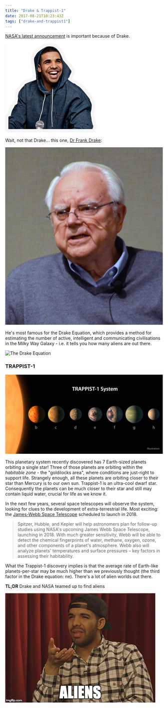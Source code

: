 ```yaml
---
title: "Drake & Trappist-1"
date: 2017-08-21T10:23:43Z
tags: ["drake-and-trappist1"]
---
```


[NASA's latest announcement](https://www.nasa.gov/press-release/nasa-telescope-reveals-largest-batch-of-earth-size-habitable-zone-planets-around) is important because of Drake.

![drake-email-smile1](/images/drake/drake-email-smile1.png)

Wait, not that Drake... this one, [Dr Frank Drake](https://en.wikipedia.org/wiki/Drake_equation):

![Dr._Frank_Drake](/images/drake/Dr._Frank_Drake.jpg)

He's most famous for the Drake Equation, which provides a method for estimating the number of active, intelligent and communicating civilisations in the Milky Way Galaxy - i.e. it tells you how many aliens are out there.

![The Drake Equation](/images/drake/drake-equation.svg)

### TRAPPIST-1

![trappist-system-1](/images/drake/trappist-system-1.jpg)

This planetary system recently discovered has 7 Earth-sized planets orbiting a single star! Three of those planets are orbiting within the *habitable zone* - the "goldilocks area", where conditions are just-right to support life. Strangely enough, all these planets are orbiting closer to their star than Mercury is to our own sun. Trappist-1 is an ultra-cool dwarf star. Consequently the planets can be much closer to their star and still may contain liquid water, crucial for life as we know it. 

In the next few years, several space telescopes will observe the system, looking for clues to the development of extra-terrestrial life. Most exciting: the [James-Webb Space Telescope](https://jwst.nasa.gov/) scheduled to launch in 2018.

> Spitzer, Hubble, and Kepler will help astronomers plan for follow-up studies using NASA's upcoming James Webb Space Telescope, launching in 2018. With much greater sensitivity, Webb will be able to detect the chemical fingerprints of water, methane, oxygen, ozone, and other components of a planet's atmosphere. Webb also will analyze planets' temperatures and surface pressures – key factors in assessing their habitability.


What the Trappist-1 discovery implies is that the average rate of Earth-like planets-per-star may be much higher than we previously thought (the third factor in the Drake equation: ne). There's a lot of alien worlds out there.

**TL;DR**
Drake and NASA teamed up to find aliens

![drake_aliens](/images/drake/drake_aliens.jpg)